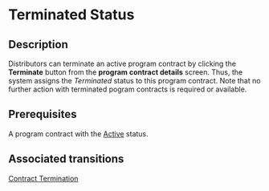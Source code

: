 # Terminated Status 
## Description
Distributors can terminate an active program contract by clicking the **Terminate** button from the **program contract details** screen. Thus, the system assigns the *Terminated* status to this program contract. 
Note that no further action with terminated pogram contracts is required or available.
## Prerequisites
A program contract with the [Active](s-c-active.html) status.
## Associated transitions
[Contract Termination](t-5-act-terminated.html)
